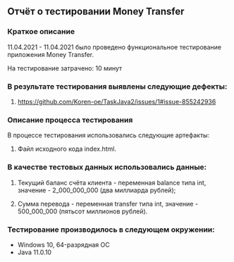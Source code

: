 ## Отчёт о тестировании Money Transfer
### Краткое описание
11.04.2021 - 11.04.2021 было проведено функциональное тестирование приложения Money Transfer.

На тестирование затрачено: 10 минут

### В результате тестирования выявлены следующие дефекты:
1. https://github.com/Koren-oe/TaskJava2/issues/1#issue-855242936

### Описание процесса тестирования
В процессе тестирования использовались следующие артефакты:

1. Файл исходного кода index.html.

### В качестве тестовых данных использовались данные:

1. Текущий баланс счёта клиента - переменная balance типа int, значение - 2_000_000_000 (два миллиарда рублей);

2. Сумма перевода - переменная transfer типа int, значение - 500_000_000 (пятьсот миллионов рублей).

### Тестирование производилось в следующем окружении:

* Windows 10, 64-разрядная ОС
* Java 11.0.10
